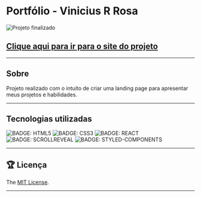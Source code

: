 # Portfólio - Vinicius R Rosa

<!-- TODO: INSERIR IMAGEM -->
![Projeto finalizado](assets/imgs/projects/portfolio-1.png)

<!-- TODO: INSERIR LINK -->
## [Clique aqui para ir para o site do projeto](https://)

---

## Sobre

Projeto realizado com o intuito de criar uma landing page para apresentar meus projetos e habilidades.

---

## Tecnologias utilizadas

![BADGE: HTML5](https://img.shields.io/badge/HTML5-E34F26?style=for-the-badge&logo=html5&logoColor=white)
![BADGE: CSS3](https://img.shields.io/badge/CSS3-1572B6?style=for-the-badge&logo=css3&logoColor=white)
![BADGE: REACT](https://img.shields.io/badge/REACT-61DAFB?style=for-the-badge&logo=react&logoColor=white)
![BADGE: SCROLLREVEAL](https://img.shields.io/badge/SCROLLREVEAL-8A2BE2?style=for-the-badge&logo=scrollreveal&logoColor=white)
![BADGE: STYLED-COMPONENTS](https://img.shields.io/badge/STYLED-COMPONENTS-DB7093?style=for-the-badge&logo=styled-components&logoColor=white)

---

## 🏆 Licença

The [MIT License](./LICENSE).

---
